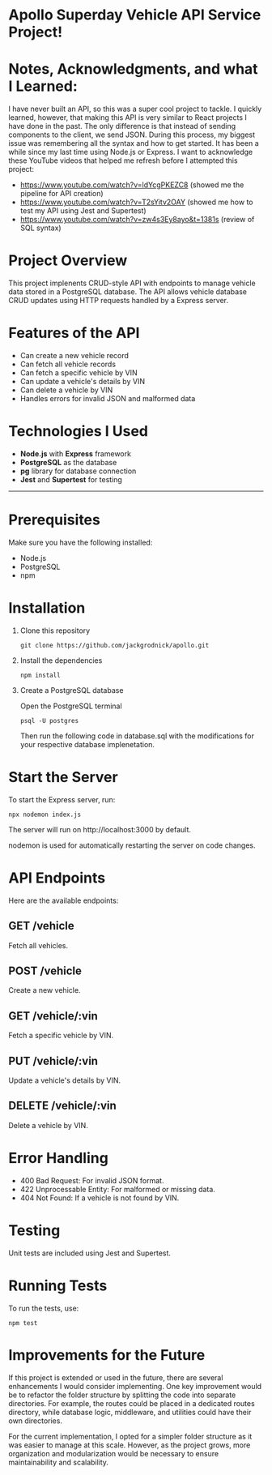 # Apollo Superday Vehicle API Service Project!

# Notes, Acknowledgments, and what I Learned:

I have never built an API, so this was a super cool project to tackle. I quickly learned, however, that making this API is very similar to React projects I have done in the past. The only difference is that instead of sending components to the client, we send JSON. During this process, my biggest issue was remembering all the syntax and how to get started. It has been a while since my last time using Node.js or Express. I want to acknowledge these YouTube videos that helped me refresh before I attempted this project:

- https://www.youtube.com/watch?v=ldYcgPKEZC8 (showed me the pipeline for API creation)
- https://www.youtube.com/watch?v=T2sYitv2OAY (showed me how to test my API using Jest and Supertest)
- https://www.youtube.com/watch?v=zw4s3Ey8ayo&t=1381s (review of SQL syntax)

# Project Overview

This project implenents CRUD-style API with endpoints to manage vehicle data stored in a PostgreSQL database. The API allows vehicle database CRUD updates using HTTP requests handled by a Express server.

# Features of the API

- Can create a new vehicle record
- Can fetch all vehicle records
- Can fetch a specific vehicle by VIN
- Can update a vehicle's details by VIN
- Can delete a vehicle by VIN
- Handles errors for invalid JSON and malformed data

# Technologies I Used

- **Node.js** with **Express** framework
- **PostgreSQL** as the database
- **pg** library for database connection
- **Jest** and **Supertest** for testing

---

# Prerequisites

Make sure you have the following installed:
- Node.js
- PostgreSQL
- npm

# Installation

1. Clone this repository

   ```
   git clone https://github.com/jackgrodnick/apollo.git
   ```

2. Install the dependencies

   ```
   npm install
   ```

3. Create a PostgreSQL database

   Open the PostgreSQL terminal

   ```
   psql -U postgres
   ```

   Then run the following code in database.sql with the modifications for your respective database implenetation.

# Start the Server

To start the Express server, run:

```
npx nodemon index.js
```

The server will run on http://localhost:3000 by default.

nodemon is used for automatically restarting the server on code changes.

# API Endpoints

Here are the available endpoints:

## GET /vehicle

Fetch all vehicles.

## POST /vehicle

Create a new vehicle.

## GET /vehicle/:vin

Fetch a specific vehicle by VIN.

## PUT /vehicle/:vin

Update a vehicle's details by VIN.

## DELETE /vehicle/:vin

Delete a vehicle by VIN.

# Error Handling

- 400 Bad Request: For invalid JSON format.
- 422 Unprocessable Entity: For malformed or missing data.
- 404 Not Found: If a vehicle is not found by VIN.

# Testing

Unit tests are included using Jest and Supertest.

# Running Tests

To run the tests, use:

```
npm test
```

# Improvements for the Future

If this project is extended or used in the future, there are several enhancements I would consider implementing. One key improvement would be to refactor the folder structure by splitting the code into separate directories. For example, the routes could be placed in a dedicated routes directory, while database logic, middleware, and utilities could have their own directories.

For the current implementation, I opted for a simpler folder structure as it was easier to manage at this scale. However, as the project grows, more organization and modularization would be necessary to ensure maintainability and scalability.
